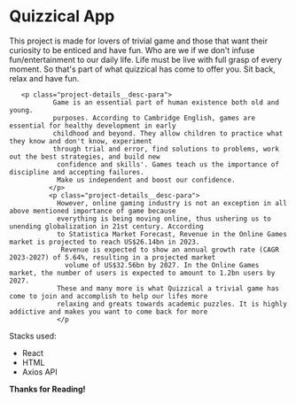 # Quizzical App

This project is made for lovers of trivial game and those that want their 
curiosity to be enticed and have fun. Who are we if we don't infuse fun/entertainment
to our daily life. Life must be live with full grasp of every moment. So that's 
part of what quizzical has come to offer you. Sit back, relax and have fun.

       <p class="project-details__desc-para">
               Game is an essential part of human existence both old and young.
               purposes. According to Cambridge English, games are essential for healthy development in early 
               childhood and beyond. They allow children to practice what they know and don't know, experiment 
               through trial and error, find solutions to problems, work out the best strategies, and build new
                confidence and skills'. Games teach us the importance of discipline and accepting failures.
                Make us independent and boost our confidence. 
              </p>
              <p class="project-details__desc-para">
                However, online gaming industry is not an exception in all above mentioned importance of game because 
                everything is being moving online, thus ushering us to unending globalization in 21st century. According 
                to Statistica Market Forecast, Revenue in the Online Games market is projected to reach US$26.14bn in 2023.
                 Revenue is expected to show an annual growth rate (CAGR 2023-2027) of 5.64%, resulting in a projected market
                  volume of US$32.56bn by 2027. In the Online Games market, the number of users is expected to amount to 1.2bn users by 2027.
                These and many more is what Quizzical a trivial game has come to join and accomplish to help our lifes more
                relaxing and greats towards academic puzzles. It is highly addictive and makes you want to come back for more
                </p


Stacks used:
+ React 
+ HTML
+ Axios API

__Thanks for Reading!__
